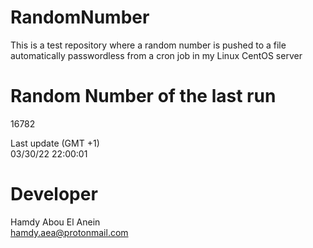 # RandomNumber    
This is a test repository where a random number is pushed to a file automatically passwordless from a cron job in my Linux CentOS server    
# Random Number of the last run   
16782
      
Last update (GMT +1)    
03/30/22 22:00:01
# Developer    
Hamdy Abou El Anein   
hamdy.aea@protonmail.com
